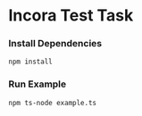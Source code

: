 # Incora Test Task

### Install Dependencies
`npm install`

### Run Example
`npm ts-node example.ts`
